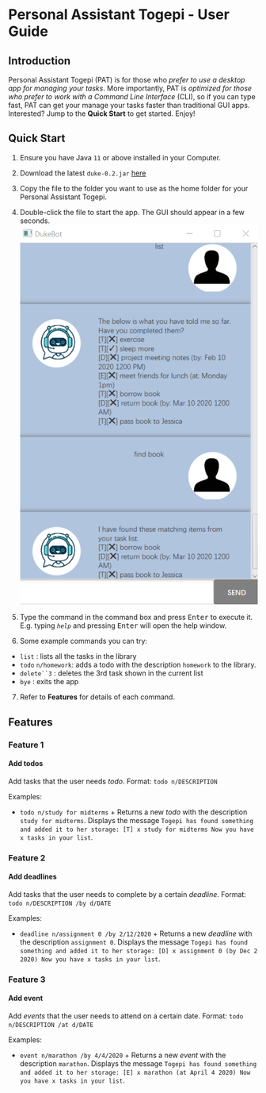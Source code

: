 # Personal Assistant Togepi - User Guide

## Introduction

Personal Assistant Togepi (PAT) is for those who *prefer to use a desktop app for managing your tasks*. More importantly, PAT is *optimized for those who prefer to work with a Command Line Interface* (CLI), so if you can type fast, PAT can get your manage your tasks faster than traditional GUI apps. Interested? Jump to the **Quick Start** to get started. Enjoy!

## Quick Start

1. Ensure you have Java `11` or above installed in your Computer.
2. Download the latest `duke-0.2.jar` [here](https://github.com/phaebaez/duke/releases/tag/0.2)
3. Copy the file to the folder you want to use as the home folder for your Personal Assistant Togepi.
4. Double-click the file to start the app. The GUI should appear in a few seconds. 
![GitHub Logo](Ui.png)

5. Type the command in the command box and press <kbd>Enter</kbd> to execute it. E.g. typing *`help`* and pressing <kbd>Enter</kbd> will open the help window.

6. Some example commands you can try:

* `list` : lists all the tasks in the library 
* `todo` `n/homework`: adds a todo with the description `homework` to the library.
* `delete``3` : deletes the 3rd task shown in the current list
* `bye` : exits the app

7. Refer to **Features** for details of each command.

## Features 

### Feature 1

#### Add todos

Add tasks that the user needs *todo*.
Format: `todo n/DESCRIPTION`

Examples:

* `todo n/study for midterms` +
Returns a new *todo* with the description `study for midterms`. Displays the message `Togepi has found something and added it to her storage: [T] x study for midterms Now you have x tasks in your list`.

### Feature 2

#### Add deadlines

Add tasks that the user needs to complete by a certain *deadline*.
Format: `todo n/DESCRIPTION /by d/DATE`

Examples:

* `deadline n/assignment 0 /by 2/12/2020` +
Returns a new *deadline* with the description `assignment 0`. Displays the message `Togepi has found something and added it to her storage: [D] x assignment 0 (by Dec 2 2020) Now you have x tasks in your list`.

### Feature 3

#### Add event

Add *events* that the user needs to attend on a certain date.
Format: `todo n/DESCRIPTION /at d/DATE`

Examples:

* `event n/marathon /by 4/4/2020` +
Returns a new *event* with the description `marathon`. Displays the message `Togepi has found something and added it to her storage: [E] x marathon (at April 4 2020) Now you have x tasks in your list`.

